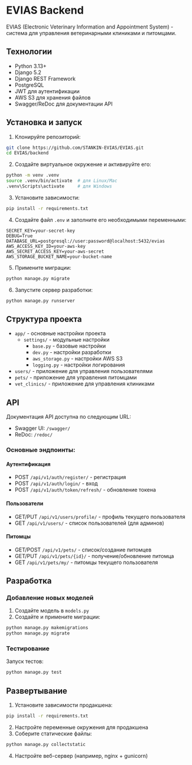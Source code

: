 # EVIAS Backend

EVIAS (Electronic Veterinary Information and Appointment System) - система для управления ветеринарными клиниками и питомцами.

## Технологии

- Python 3.13+
- Django 5.2
- Django REST Framework
- PostgreSQL
- JWT для аутентификации
- AWS S3 для хранения файлов
- Swagger/ReDoc для документации API

## Установка и запуск

1. Клонируйте репозиторий:
```bash
git clone https://github.com/STANKIN-EVIAS/EVIAS.git
cd EVIAS/backend
```

2. Создайте виртуальное окружение и активируйте его:
```bash
python -m venv .venv
source .venv/bin/activate  # для Linux/Mac
.venv\Scripts\activate     # для Windows
```

3. Установите зависимости:
```bash
pip install -r requirements.txt
```

4. Создайте файл `.env` и заполните его необходимыми переменными:
```env
SECRET_KEY=your-secret-key
DEBUG=True
DATABASE_URL=postgresql://user:password@localhost:5432/evias
AWS_ACCESS_KEY_ID=your-aws-key
AWS_SECRET_ACCESS_KEY=your-aws-secret
AWS_STORAGE_BUCKET_NAME=your-bucket-name
```

5. Примените миграции:
```bash
python manage.py migrate
```

6. Запустите сервер разработки:
```bash
python manage.py runserver
```

## Структура проекта

- `app/` - основные настройки проекта
  - `settings/` - модульные настройки
    - `base.py` - базовые настройки
    - `dev.py` - настройки разработки
    - `aws_storage.py` - настройки AWS S3
    - `logging.py` - настройки логирования
- `users/` - приложение для управления пользователями
- `pets/` - приложение для управления питомцами
- `vet_clinics/` - приложение для управления клиниками

## API

Документация API доступна по следующим URL:
- Swagger UI: `/swagger/`
- ReDoc: `/redoc/`

### Основные эндпоинты:

#### Аутентификация
- POST `/api/v1/auth/register/` - регистрация
- POST `/api/v1/auth/login/` - вход
- POST `/api/v1/auth/token/refresh/` - обновление токена

#### Пользователи
- GET/PUT `/api/v1/users/profile/` - профиль текущего пользователя
- GET `/api/v1/users/` - список пользователей (для админов)

#### Питомцы
- GET/POST `/api/v1/pets/` - список/создание питомцев
- GET/PUT `/api/v1/pets/{id}/` - получение/обновление питомца
- GET `/api/v1/pets/my/` - питомцы текущего пользователя

## Разработка

### Добавление новых моделей

1. Создайте модель в `models.py`
2. Создайте и примените миграции:
```bash
python manage.py makemigrations
python manage.py migrate
```

### Тестирование

Запуск тестов:
```bash
python manage.py test
```

## Развертывание

1. Установите зависимости продакшена:
```bash
pip install -r requirements.txt
```

2. Настройте переменные окружения для продакшена
3. Соберите статические файлы:
```bash
python manage.py collectstatic
```

4. Настройте веб-сервер (например, nginx + gunicorn)